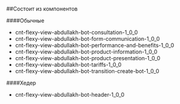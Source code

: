 ##Состоит из компонентов


####Обычные
- cnt-flexy-view-abdullakh-bot-consultation-1_0_0
- cnt-flexy-view-abdullakh-bot-form-communication-1_0_0
- cnt-flexy-view-abdullakh-bot-performance-and-benefits-1_0_0
- cnt-flexy-view-abdullakh-bot-product-information-1_0_0
- cnt-flexy-view-abdullakh-bot-product-presentation-1_0_0
- cnt-flexy-view-abdullakh-bot-tariffs-1_0_0
- cnt-flexy-view-abdullakh-bot-transition-create-bot-1_0_0


####Хедер
- cnt-flexy-view-abdullakh-bot-header-1_0_0
